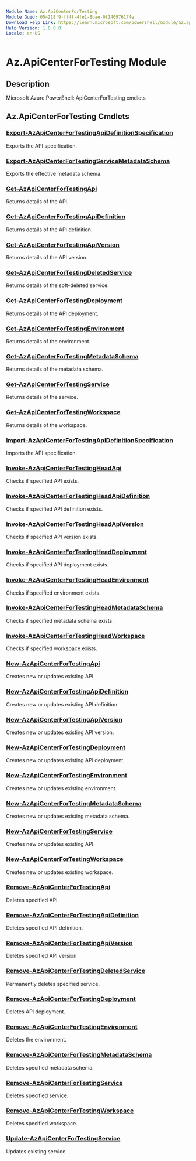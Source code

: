 ```yaml
---
Module Name: Az.ApiCenterForTesting
Module Guid: 054218f9-ff4f-4fe1-8bae-0f140976174e
Download Help Link: https://learn.microsoft.com/powershell/module/az.apicenterfortesting
Help Version: 1.0.0.0
Locale: en-US
---
```


# Az.ApiCenterForTesting Module
## Description
Microsoft Azure PowerShell: ApiCenterForTesting cmdlets

## Az.ApiCenterForTesting Cmdlets
### [Export-AzApiCenterForTestingApiDefinitionSpecification](Export-AzApiCenterForTestingApiDefinitionSpecification.md)
Exports the API specification.

### [Export-AzApiCenterForTestingServiceMetadataSchema](Export-AzApiCenterForTestingServiceMetadataSchema.md)
Exports the effective metadata schema.

### [Get-AzApiCenterForTestingApi](Get-AzApiCenterForTestingApi.md)
Returns details of the API.

### [Get-AzApiCenterForTestingApiDefinition](Get-AzApiCenterForTestingApiDefinition.md)
Returns details of the API definition.

### [Get-AzApiCenterForTestingApiVersion](Get-AzApiCenterForTestingApiVersion.md)
Returns details of the API version.

### [Get-AzApiCenterForTestingDeletedService](Get-AzApiCenterForTestingDeletedService.md)
Returns details of the soft-deleted service.

### [Get-AzApiCenterForTestingDeployment](Get-AzApiCenterForTestingDeployment.md)
Returns details of the API deployment.

### [Get-AzApiCenterForTestingEnvironment](Get-AzApiCenterForTestingEnvironment.md)
Returns details of the environment.

### [Get-AzApiCenterForTestingMetadataSchema](Get-AzApiCenterForTestingMetadataSchema.md)
Returns details of the metadata schema.

### [Get-AzApiCenterForTestingService](Get-AzApiCenterForTestingService.md)
Returns details of the service.

### [Get-AzApiCenterForTestingWorkspace](Get-AzApiCenterForTestingWorkspace.md)
Returns details of the workspace.

### [Import-AzApiCenterForTestingApiDefinitionSpecification](Import-AzApiCenterForTestingApiDefinitionSpecification.md)
Imports the API specification.

### [Invoke-AzApiCenterForTestingHeadApi](Invoke-AzApiCenterForTestingHeadApi.md)
Checks if specified API exists.

### [Invoke-AzApiCenterForTestingHeadApiDefinition](Invoke-AzApiCenterForTestingHeadApiDefinition.md)
Checks if specified API definition exists.

### [Invoke-AzApiCenterForTestingHeadApiVersion](Invoke-AzApiCenterForTestingHeadApiVersion.md)
Checks if specified API version exists.

### [Invoke-AzApiCenterForTestingHeadDeployment](Invoke-AzApiCenterForTestingHeadDeployment.md)
Checks if specified API deployment exists.

### [Invoke-AzApiCenterForTestingHeadEnvironment](Invoke-AzApiCenterForTestingHeadEnvironment.md)
Checks if specified environment exists.

### [Invoke-AzApiCenterForTestingHeadMetadataSchema](Invoke-AzApiCenterForTestingHeadMetadataSchema.md)
Checks if specified metadata schema exists.

### [Invoke-AzApiCenterForTestingHeadWorkspace](Invoke-AzApiCenterForTestingHeadWorkspace.md)
Checks if specified workspace exists.

### [New-AzApiCenterForTestingApi](New-AzApiCenterForTestingApi.md)
Creates new or updates existing API.

### [New-AzApiCenterForTestingApiDefinition](New-AzApiCenterForTestingApiDefinition.md)
Creates new or updates existing API definition.

### [New-AzApiCenterForTestingApiVersion](New-AzApiCenterForTestingApiVersion.md)
Creates new or updates existing API version.

### [New-AzApiCenterForTestingDeployment](New-AzApiCenterForTestingDeployment.md)
Creates new or updates existing API deployment.

### [New-AzApiCenterForTestingEnvironment](New-AzApiCenterForTestingEnvironment.md)
Creates new or updates existing environment.

### [New-AzApiCenterForTestingMetadataSchema](New-AzApiCenterForTestingMetadataSchema.md)
Creates new or updates existing metadata schema.

### [New-AzApiCenterForTestingService](New-AzApiCenterForTestingService.md)
Creates new or updates existing API.

### [New-AzApiCenterForTestingWorkspace](New-AzApiCenterForTestingWorkspace.md)
Creates new or updates existing workspace.

### [Remove-AzApiCenterForTestingApi](Remove-AzApiCenterForTestingApi.md)
Deletes specified API.

### [Remove-AzApiCenterForTestingApiDefinition](Remove-AzApiCenterForTestingApiDefinition.md)
Deletes specified API definition.

### [Remove-AzApiCenterForTestingApiVersion](Remove-AzApiCenterForTestingApiVersion.md)
Deletes specified API version

### [Remove-AzApiCenterForTestingDeletedService](Remove-AzApiCenterForTestingDeletedService.md)
Permanently deletes specified service.

### [Remove-AzApiCenterForTestingDeployment](Remove-AzApiCenterForTestingDeployment.md)
Deletes API deployment.

### [Remove-AzApiCenterForTestingEnvironment](Remove-AzApiCenterForTestingEnvironment.md)
Deletes the environment.

### [Remove-AzApiCenterForTestingMetadataSchema](Remove-AzApiCenterForTestingMetadataSchema.md)
Deletes specified metadata schema.

### [Remove-AzApiCenterForTestingService](Remove-AzApiCenterForTestingService.md)
Deletes specified service.

### [Remove-AzApiCenterForTestingWorkspace](Remove-AzApiCenterForTestingWorkspace.md)
Deletes specified workspace.

### [Update-AzApiCenterForTestingService](Update-AzApiCenterForTestingService.md)
Updates existing service.

